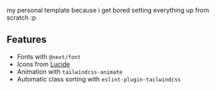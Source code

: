 my personal template because i get bored setting everything up from scratch :p

## Features

- Fonts with `@next/font`
- Icons from [Lucide](https://lucide.dev)
- Animation with `tailwindcss-animate`
- Automatic class sorting with `eslint-plugin-tailwindcss`

